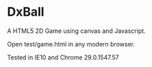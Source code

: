 DxBall
======

A HTML5 2D Game using canvas and Javascript.

Open test/game.html in any modern browser. 

Tested in IE10 and Chrome 29.0.1547.57 
